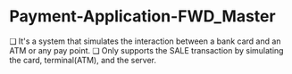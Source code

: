 # Payment-Application-FWD_Master
❑ It's a system that simulates the interaction between a bank card and an ATM or any pay point.  ❑ Only supports the SALE transaction by simulating the card, terminal(ATM), and the server.
